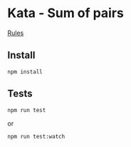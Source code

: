 # Kata - Sum of pairs

[Rules](https://www.codewars.com/kata/54d81488b981293527000c8f/train/typescript)

## Install

```
npm install 
```

## Tests

``` 
npm run test
``` 
or
``` 
npm run test:watch
``` 